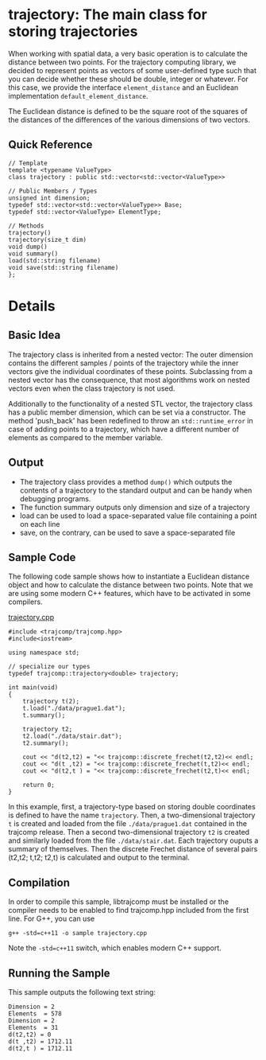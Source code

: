 trajectory: The main class for storing trajectories
===================
When working with spatial data, a very basic operation is to calculate the distance between two points. 
For the trajectory computing library, we decided to represent points as vectors of some user-defined 
type such that you can decide whether these should be double, integer or whatever. For this case, we 
provide the interface `element_distance` and an Euclidean implementation `default_element_distance`.

The Euclidean distance is defined to be the square root of the squares of the distances of the differences of the various dimensions of two vectors.


Quick Reference
-------------------
	// Template
	template <typename ValueType>
	class trajectory : public std::vector<std::vector<ValueType>>

	// Public Members / Types
	unsigned int dimension;
	typedef std::vector<std::vector<ValueType>> Base;
	typedef std::vector<ValueType> ElementType;
	
	// Methods					
	trajectory()
	trajectory(size_t dim)
	void dump()
	void summary()
	load(std::string filename)
	void save(std::string filename)
	};


Details
==============
Basic Idea
--------------
The trajectory class is inherited from a nested vector: The outer dimension contains the
different samples / points of the trajectory while the inner vectors give the individual coordinates
of these points. Subclassing from a nested vector has the consequence, that most algorithms work
on nested vectors even when the class trajectory is not used.

Additionally to the functionality of a nested STL vector, the trajectory class has a public member
dimension, which can be set via a constructor. The method 'push_back' has been redefined to throw
an `std::runtime_error` in case of adding points to a trajectory, which have a different number of elements as compared to the member variable.

Output
-----------
* 	The trajectory class provides a method `dump()` which outputs the contents of a trajectory to
	the standard output and can be handy when debugging programs.
*	The function summary outputs only dimension and size of a trajectory
*	load can be used to load a space-separated value file containing a point on each line
* 	save, on the contrary, can be used to save a space-separated file


Sample Code
-------------
The following code sample shows how to instantiate a Euclidean distance object and how to calculate the distance between two points. Note that we are using some modern C++ features, which have to be activated in some compilers.

[trajectory.cpp](trajectory.cpp)

	#include <trajcomp/trajcomp.hpp>
	#include<iostream>

	using namespace std;

	// specialize our types
	typedef trajcomp::trajectory<double> trajectory;
	
	int main(void)
	{
 		trajectory t(2);
		t.load("./data/prague1.dat");
		t.summary();
		
		trajectory t2;
		t2.load("./data/stair.dat");
		t2.summary();
	
		cout << "d(t2,t2) = "<< trajcomp::discrete_frechet(t2,t2)<< endl;
		cout << "d(t ,t2) = "<< trajcomp::discrete_frechet(t,t2)<< endl;
		cout << "d(t2,t ) = "<< trajcomp::discrete_frechet(t2,t)<< endl;
	
		return 0;	
	}


In this example, first, a trajectory-type based on storing double coordinates is defined to have
the name `trajectory`. Then, a two-dimensional trajectory `t` is created and loaded from the file 
`./data/prague1.dat` contained in the trajcomp release. Then a second two-dimensional trajectory 
`t2` is created and similarly loaded from the file `./data/stair.dat`. Each trajectory ouputs a summary of themselves. Then the discrete Frechet distance of several pairs (t2,t2; t,t2; t2,t) is calculated
and output to the terminal.


Compilation
------------
In order to compile this sample, libtrajcomp must be installed or the compiler needs to be enabled to find trajcomp.hpp included from the first line. For G++, you can use

	g++ -std=c++11 -o sample trajectory.cpp

Note the `-std=c++11` switch, which enables modern C++ support. 

Running the Sample
-----------------
This sample outputs the following text string:

	Dimension = 2
	Elements  = 578
	Dimension = 2
	Elements  = 31
	d(t2,t2) = 0
	d(t ,t2) = 1712.11
	d(t2,t ) = 1712.11

